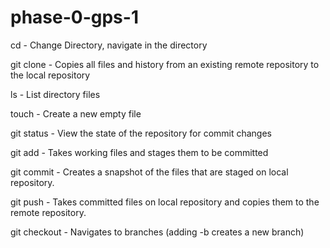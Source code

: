 # phase-0-gps-1

cd - Change Directory, navigate in the directory

git clone - Copies all files and history from an existing remote repository to the local repository

ls - List directory files

touch - Create a new empty file

git status - View the state of the repository for commit changes

git add - Takes working files and stages them to be committed

git commit - Creates a snapshot of the files that are staged on local repository.

git push - Takes committed files on local repository and copies them to the remote repository.

git checkout - Navigates to branches (adding -b creates a new branch)

